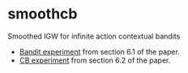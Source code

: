# smoothcb
Smoothed IGW for infinite action contextual bandits

* [Bandit experiment](banditexperiment) from section 6.1 of the paper.
* [CB experiment](contextualbanditexperiment) from section 6.2 of the paper.
